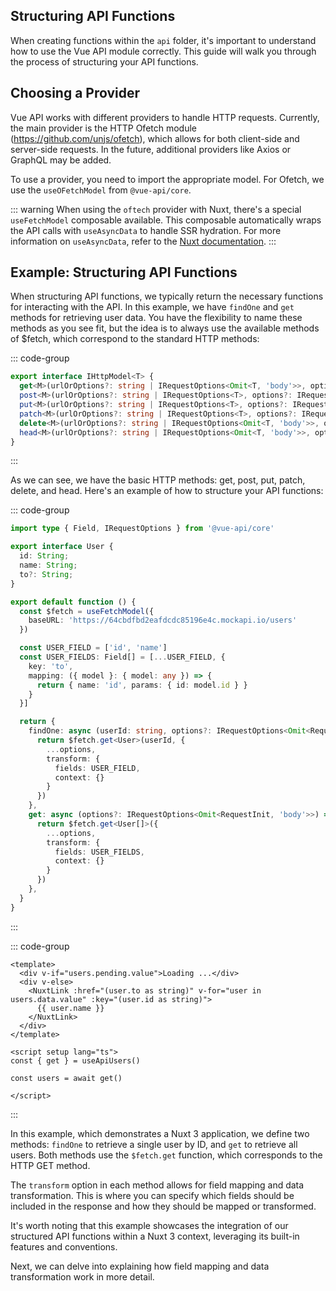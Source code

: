 ## Structuring API Functions

When creating functions within the `api` folder, it's important to understand how to use the Vue API module correctly. This guide will walk you through the process of structuring your API functions.

## Choosing a Provider

Vue API works with different providers to handle HTTP requests. Currently, the main provider is the HTTP Ofetch module (https://github.com/unjs/ofetch), which allows for both client-side and server-side requests. In the future, additional providers like Axios or GraphQL may be added.

To use a provider, you need to import the appropriate model. For Ofetch, we use the `useOFetchModel` from `@vue-api/core`.


::: warning
When using the `oftech` provider with Nuxt, there's a special `useFetchModel` composable available. This composable automatically wraps the API calls with `useAsyncData` to handle SSR hydration. For more information on `useAsyncData`, refer to the [Nuxt documentation](https://nuxt.com/docs/api/composables/use-async-data).
:::

## Example: Structuring API Functions

When structuring API functions, we typically return the necessary functions for interacting with the API. In this example, we have `findOne` and `get` methods for retrieving user data.
You have the flexibility to name these methods as you see fit, but the idea is to always use the available methods of $fetch, which correspond to the standard HTTP methods:

::: code-group
```ts [typing.ts]
export interface IHttpModel<T> {
  get<M>(urlOrOptions?: string | IRequestOptions<Omit<T, 'body'>>, options?: IRequestOptions<Omit<T, 'body'>>): Promise<M>;
  post<M>(urlOrOptions?: string | IRequestOptions<T>, options?: IRequestOptions<T>): Promise<M>;
  put<M>(urlOrOptions?: string | IRequestOptions<T>, options?: IRequestOptions<T>): Promise<M>;
  patch<M>(urlOrOptions?: string | IRequestOptions<T>, options?: IRequestOptions<T>): Promise<M>;
  delete<M>(urlOrOptions?: string | IRequestOptions<Omit<T, 'body'>>, options?: IRequestOptions<Omit<T, 'body'>>): Promise<M>;
  head<M>(urlOrOptions?: string | IRequestOptions<Omit<T, 'body'>>, options?: IRequestOptions<Omit<T, 'body'>>): Promise<M>;
}
```
:::

As we can see, we have the basic HTTP methods: get, post, put, patch, delete, and head.
Here's an example of how to structure your API functions:

::: code-group
```ts [api/users/index.ts]
import type { Field, IRequestOptions } from '@vue-api/core'

export interface User {
  id: String;
  name: String;
  to?: String;
}

export default function () {
  const $fetch = useFetchModel({
    baseURL: 'https://64cbdfbd2eafdcdc85196e4c.mockapi.io/users'
  })

  const USER_FIELD = ['id', 'name']
  const USER_FIELDS: Field[] = [...USER_FIELD, {
    key: 'to',
    mapping: ({ model }: { model: any }) => {
      return { name: 'id', params: { id: model.id } }
    }
  }]

  return {
    findOne: async (userId: string, options?: IRequestOptions<Omit<RequestInit, 'body'>>) => {
      return $fetch.get<User>(userId, {
        ...options,
        transform: {
          fields: USER_FIELD,
          context: {}
        }
      })
    },
    get: async (options?: IRequestOptions<Omit<RequestInit, 'body'>>) => {
      return $fetch.get<User[]>({
        ...options,
        transform: {
          fields: USER_FIELDS,
          context: {}
        }
      })
    },
  }
}
```
:::

::: code-group
```vue [pages/users/index.vue]
<template>
  <div v-if="users.pending.value">Loading ...</div>
  <div v-else>
    <NuxtLink :href="(user.to as string)" v-for="user in users.data.value" :key="(user.id as string)">
      {{ user.name }}
    </NuxtLink>
  </div>
</template>

<script setup lang="ts">
const { get } = useApiUsers()

const users = await get()

</script>
```
:::

In this example, which demonstrates a Nuxt 3 application, we define two methods: `findOne` to retrieve a single user by ID, and `get` to retrieve all users. Both methods use the `$fetch.get` function, which corresponds to the HTTP GET method.

The `transform` option in each method allows for field mapping and data transformation. This is where you can specify which fields should be included in the response and how they should be mapped or transformed.

It's worth noting that this example showcases the integration of our structured API functions within a Nuxt 3 context, leveraging its built-in features and conventions.

Next, we can delve into explaining how field mapping and data transformation work in more detail.

